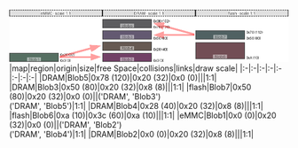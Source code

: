 ![memory map diagram](test_generate_doc_example_three_maps_redux.png)
|map|region|origin|size|free Space|collisions|links|draw scale|
|:-|:-|:-|:-|:-|:-|:-|:-|
|DRAM|<span style='color:(38, 38, 42)'>Blob5</span>|0x78 (120)|0x20 (32)|0x0 (0)|||1:1|
|DRAM|<span style='color:(48, 35, 66)'>Blob3</span>|0x50 (80)|0x20 (32)|0x8 (8)|||1:1|
|flash|<span style='color:(23, 45, 46)'>Blob7</span>|0x50 (80)|0x20 (32)|0x0 (0)||('DRAM', 'Blob3')<BR>('DRAM', 'Blob5')|1:1|
|DRAM|<span style='color:(52, 35, 25)'>Blob4</span>|0x28 (40)|0x20 (32)|0x8 (8)|||1:1|
|flash|<span style='color:(68, 20, 29)'>Blob6</span>|0xa (10)|0x3c (60)|0xa (10)|||1:1|
|eMMC|<span style='color:(30, 64, 47)'>Blob1</span>|0x0 (0)|0x20 (32)|0x0 (0)||('DRAM', 'Blob2')<BR>('DRAM', 'Blob4')|1:1|
|DRAM|<span style='color:(67, 3, 52)'>Blob2</span>|0x0 (0)|0x20 (32)|0x8 (8)|||1:1|
